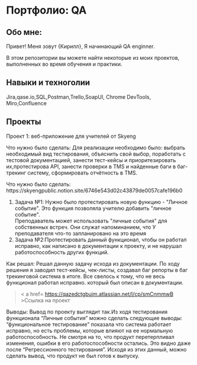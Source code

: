 # Портфолио: QA

## Обо мне:

Привет! Меня зовут {Кирилл}, Я начинающий QA enginner.

В этом репозитории вы можете найти некоторые из моих проектов, выполненных во время обучения и практики.

## Навыки и техноголии
Jira,qase.io,SQL,Postman,Trello,SoapUI, Chrome DevTools,
Miro,Confluence



## Проекты
<p> Проект 1: веб-приложение для учителей от Skyeng
<p> Что нужно было сделать: Для реализации необходимо было: выбрать необходимый вид тестирования, объяснить свой выбор, поработать с тестовой документацией, занести тест-кейсы и приоритезировать их,протестирова API, занести проверки в TMS и найденные баги в баг-трекинг систему, сформировать отчётность в TMS.<p>
<p> Что нужно было сделать: https://skyengpublic.notion.site/6746e543d02c43879de0057cafe196b0<p>
<ol>
   <li>Задача №1: Нужно было протестировать новую функцию - "Личное событие". Это функция позволяла учителю добавить "личное событие".</li> 
     Преподаватель может использовать "личные события" для собственных встреч.</li> 
     Они служат напоминанием, что У преподавателя что-то запланировано на это время</li> 
   <li>Задача №2:Протестировать данный функционал, чтобы он работал исправно, как написано в документации к проекту, и не нарушал работоспособность других функций.</li> 
</ol> 

<p>Как решал: Решал данную задачу исхода из документации. По ходу решения я заводил тест-кейсы, чек-листы, создавал баг репорты в баг трекинговой система в итоге.
Все свелось к тому, что не весь функционал работал исправно. который был описан в документации.<p>
  
  
  > < a href= https://qazedctgbujm.atlassian.net/l/cp/smCnmmwB >Ссылка на проект</a>
  
  <p>Выводы: Вывод по проекту выглядит так.Из ходя тестирования функционала “Личные события” можно сделать следующие выводы: “функциональное тестирование” показала что система работает исправно, но есть проблемы, которые влияют на ее нормальную работоспособность. Не смотря на то, что продукт перетерпливал изменения, ошибки в его работоспособности остались. Это видно даже после “Регрессионного тестирования”. Исходя из этих данный, можно сделать вывод, что продукт не был готов к выпуску.<p>
    
  


 
  

  
  
